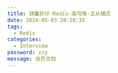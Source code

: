 ```yaml
---
title: 锦囊妙计-Redis-高可用-主从模式
date: 2024-05-03 20:28:35
tags: 
  - Redis 
categories: 
  - Interview
password: zzy   
message: 会员文档
---
```

